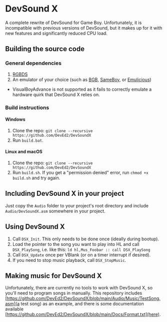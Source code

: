 # DevSound X
A complete rewrite of DevSound for Game Boy. Unfortunately, it is incompatible with previous versions of DevSound, but it makes up for it with new features and significantly reduced CPU load.

## Building the source code

### General dependencies

1. [RGBDS](https://github.com/gbdev/rgbds)
2. An emulator of your choice (such as [BGB](https://bgb.bircd.org), [SameBoy](https://sameboy.github.io), or [Emulicious](https://emulicious.net))
- VisualBoyAdvance is not supported as it fails to correctly emulate a hardware quirk that DevSound X relies on.

### Build instructions
#### Windows
1. Clone the repo: `git clone --recursive https://github.com/DevEd2/DevSoundX`
2. Run `build.bat`.

#### Linux and macOS
1. Clone the repo: `git clone --recursive https://github.com/DevEd2/DevSoundX`
2. Run `build.sh`. If you get a "permission denied" error, run `chmod +x build.sh` and try again.

## Including DevSound X in your project
Just copy the `Audio` folder to your project's root directory and include `Audio/DevSoundX.asm` somewhere in your project.

## Using DevSound X
1. Call `DSX_Init`. This only needs to be done once (ideally during bootup).
2. Load the pointer to the song you want to play into HL and call `DSX_PlaySong`, i.e. like this: `ld hl,Mus_Foobar :: call DSX_PlaySong`
3. Call `DSX_Update` once per VBlank (or on a timer interrupt if desired).
4. If you need to stop music playback, call `DSX_StopMusic`.

## Making music for DevSound X
Unfortunately, there are currently no tools to work with DevSound X, so you'll need to program songs in manually. This repository includes [https://github.com/DevEd2/DevSoundX/blob/main/Audio/Music/TestSong.asm](a test song) as an example, and there is some documentation available [https://github.com/DevEd2/DevSoundX/blob/main/Docs/Format.txt](here).
